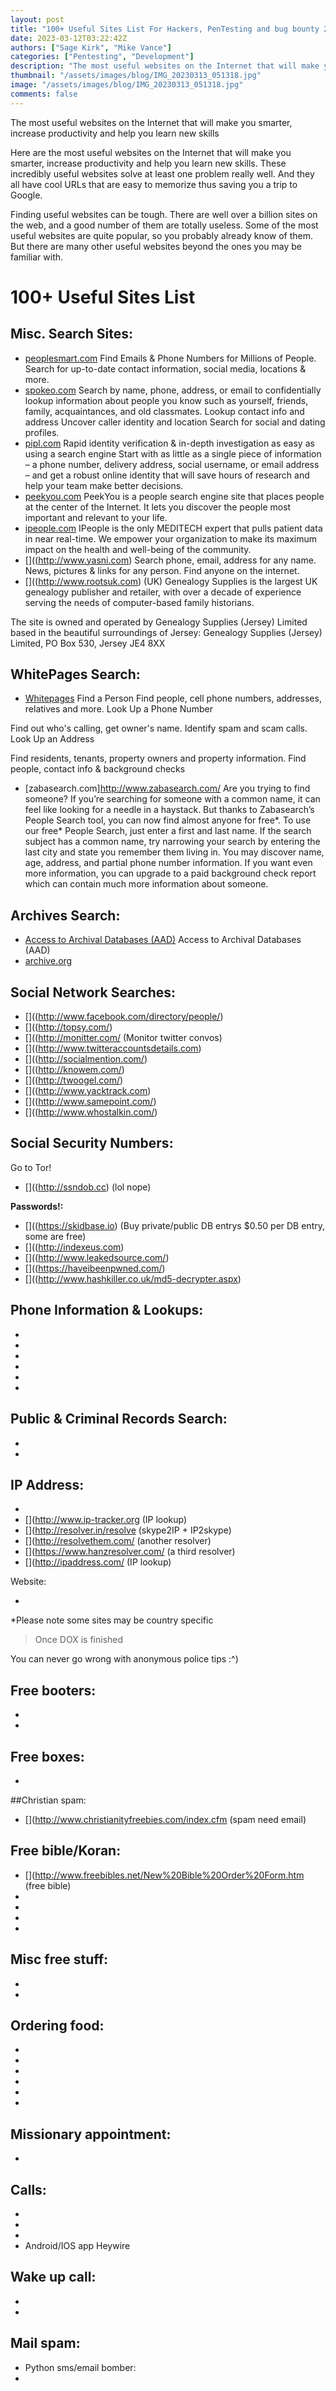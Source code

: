 ```yaml
---
layout: post
title: "100+ Useful Sites List For Hackers, PenTesting and bug bounty 2023"
date: 2023-03-12T03:22:42Z
authors: ["Sage Kirk", "Mike Vance"]
categories: ["Pentesting", "Development"]
description: "The most useful websites on the Internet that will make you smarter, increase productivity and help you learn new skills."
thumbnail: "/assets/images/blog/IMG_20230313_051318.jpg"
image: "/assets/images/blog/IMG_20230313_051318.jpg"
comments: false
---
```


The most useful websites on the Internet that will make you smarter, increase productivity and help you learn new skills

Here are the most useful websites on the Internet that will make you smarter, increase productivity and help you learn new skills. These incredibly useful websites solve at least one problem really well. And they all have cool URLs that are easy to memorize thus saving you a trip to Google.

Finding useful websites can be tough. There are well over a billion sites on the web, and a good number of them are totally useless. Some of the most useful websites are quite popular, so you probably already know of them. But there are many other useful websites beyond the ones you may be familiar with.

# 100+ Useful Sites List

## Misc. Search Sites:
 
- [peoplesmart.com](https://www.peoplesmart.com/)
Find Emails & Phone Numbers for Millions of People. Search for up-to-date contact information, social media, locations & more.
- [spokeo.com](http://www.spokeo.com)
Search by name, phone, address, or email to confidentially lookup information about people you know such as yourself, friends, family, acquaintances, and old classmates.
Lookup contact info and address
Uncover caller identity and location
Search for social and dating profiles.
- [pipl.com](http://www.pipl.com)
Rapid identity verification & in-depth investigation as easy as using a search engine
Start with as little as a single piece of information – a phone number, delivery address, social username, or email address – and get a robust online identity that will save hours of research and help your team make better decisions.
- [peekyou.com](http://www.peekyou.com/)
PeekYou is a people search engine site that places people at the center of the Internet.
It lets you discover the people most important and relevant to your life.
- [ipeople.com](http://www.ipeople.com)
IPeople is the only MEDITECH expert that pulls patient data in near real-time.
We empower your organization to make its maximum impact on the health and well-being of the community.
- []((http://www.yasni.com)
Search phone, email, address for any name. News, pictures & links for any person. Find anyone on the internet.
- []((http://www.rootsuk.com) (UK)
Genealogy Supplies is the largest UK genealogy publisher and retailer, with over a decade of experience serving the needs of computer-based family historians.

The site is owned and operated by Genealogy Supplies (Jersey) Limited based in the beautiful surroundings of Jersey: Genealogy Supplies (Jersey) Limited, PO Box 530, Jersey JE4 8XX
 
 
## WhitePages Search:
 
- [Whitepages](http://www.whitepages.com)
Find a Person
Find people, cell phone numbers, addresses, relatives and more.
Look Up a Phone Number

Find out who's calling, get owner's name. Identify spam and scam calls.
Look Up an Address

Find residents, tenants, property owners and property information.
Find people, contact info & background checks
- [zabasearch.com]http://www.zabasearch.com/
Are you trying to find someone? If you’re searching for someone with a common name, it can feel like looking for a needle in a haystack. But thanks to Zabasearch’s People Search tool, you can now find almost anyone for free*. To use our free* People Search, just enter a first and last name. If the search subject has a common name, try narrowing your search by entering the last city and state you remember them living in. You may discover name, age, address, and partial phone number information. If you want even more information, you can upgrade to a paid background check report which can contain much more information about someone.
 
## Archives Search:
 
- [Access to Archival Databases (AAD)](http://aad.archives.gov/aad/series-list.jsp?cat=GS29)
Access to Archival Databases (AAD)
- [archive.org](http://www.archive.org/web/web.php)
 
## Social Network Searches:
 
- []((http://www.facebook.com/directory/people/)
- []((http://topsy.com/)
- []((http://monitter.com/ (Monitor twitter convos)
- []((http://www.twitteraccountsdetails.com)
- []((http://socialmention.com/)
- []((http://knowem.com/)
- []((http://twoogel.com/)
- []((http://www.yacktrack.com)
- []((http://www.samepoint.com/)
- []((http://www.whostalkin.com/)
 
## Social Security Numbers:
 
Go to Tor!
- []((http://ssndob.cc) (lol nope)
 
**Passwords!:**
- []((https://skidbase.io) (Buy private/public DB entrys $0.50 per DB entry, some are free)  
- []((http://indexeus.com)
- []((http://www.leakedsource.com/)
- []((https://haveibeenpwned.com/)
- []((http://www.hashkiller.co.uk/md5-decrypter.aspx)
 
## Phone Information & Lookups:
 
- [](http://www.freecellphonedirectorylookup.com)
- [](http://www.numberway.com)
- [](http://www.fonefinder.net)
- [](http://www.infobel.com)
- [](https://www.number-data.org)
- [](http://this-phone-number.com)
 
## Public & Criminal Records Search:
 
- [](http://publicrecords.onlinesearches.com)
- [](http://www.jailbase.com/)
 
## IP Address:
 
- [](http://whatstheirip.com)
- [](http://www.ip-tracker.org (IP lookup)
- [](http://resolver.in/resolve (skype2IP + IP2skype)   
- [](http://resolvethem.com/ (another resolver)
- [](https://www.hanzresolver.com/ (a third resolver)
- [](http://ipaddress.com/ (IP lookup)  
 
Website:
- [](http://who.is)
 
*Please note some sites may be country specific

> Once DOX is finished
 
You can never go wrong with anonymous police tips :^)
 
## Free booters:
- [](http://www.netbreak.ec)
- [](https://www.vbooter.org)
 
## Free boxes:
- [](https://store.usps.com/store/browse/subcategory.jsp?categoryId=free-shipping-suppli)
 
##Christian spam:
- [](http://www.christianityfreebies.com/index.cfm (spam need email)
 
## Free bible/Koran:
- [](http://www.freebibles.net/New%20Bible%20Order%20Form.htm (free bible)
- [](http://www.islamtomorrow.com/freequran.asp)
- [](http://learnaboutislam.org/)
- [](http://www.allahsquran.com/free)
- [](http://www.whyislam.org/services/order-literature/)
 
## Misc free stuff:
- [](http://www.samplebuddy.com/)
- [](http://samples.biofreeze.com/)
 
## Ordering food:
- [](https://order.pizzahut.com/home)
- [](http://www.dominos.com/)
- [](http://www.papajohns.com/)
- [](http://www.chick-fil-a.com/)
- [](https://www.grubhub.com/)
- [](http://eat24hours.com/)
 
## Missionary appointment:
- [](http://www.mormon.org.uk/missionaries)
 
## Calls:
- [](http://www.prankdial.com/)
- [](http://www.hoaxcall.com/)
- [](http://www.spoofcard.com/)
- [](https://call2friends.com/)
Android/IOS app Heywire
 
## Wake up call:
- [](https://wakerupper.com/)
- [](http://www.wakeupdialer.com/)
 
## Mail spam:
- [](http://www.mailbait.info)
Python sms/email bomber: 
- [](http://pastebin.com/gYeTAkEb)